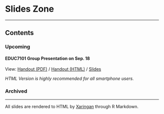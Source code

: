 # Slides Zone

---

## Contents

### Upcoming

#### EDUC7101 Group Presentation on Sep. 18
View: [Handout (PDF)](EDUC7101P-0918.pdf) / [Handout (HTML)](EDUC7101H-0918.html) / [Slides](EDUC7101S-0918.html)

*HTML Version is highly recommended for all smartphone users.*

### Archived

---

All slides are rendered to HTML by [Xaringan](https://github.com/yihui/xaringan) through R Markdown.
